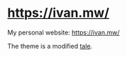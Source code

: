 # https://ivan.mw/

My personal website: https://ivan.mw/

The theme is a modified [tale](https://github.com/chesterhow/tale).